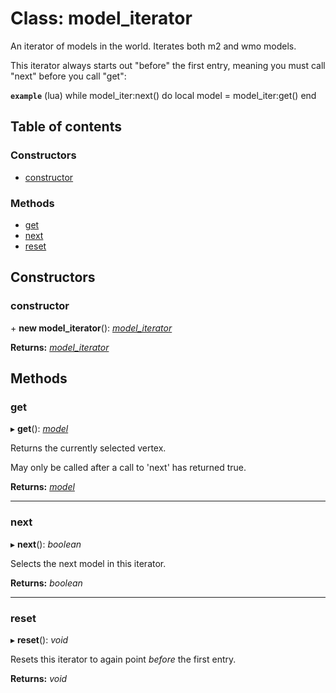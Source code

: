 # Class: model\_iterator

An iterator of models in the world. Iterates both m2 and wmo models.

This iterator always starts out "before" the first entry,
meaning you must call "next" before you call "get":

**`example`** (lua)
while model_iter:next() do
   local model = model_iter:get()
end

## Table of contents

### Constructors

- [constructor](model_iterator.md#constructor)

### Methods

- [get](model_iterator.md#get)
- [next](model_iterator.md#next)
- [reset](model_iterator.md#reset)

## Constructors

### constructor

\+ **new model_iterator**(): [*model\_iterator*](model_iterator.md)

**Returns:** [*model\_iterator*](model_iterator.md)

## Methods

### get

▸ **get**(): [*model*](model.md)

Returns the currently selected vertex.

May only be called after a call to 'next' has returned true.

**Returns:** [*model*](model.md)

___

### next

▸ **next**(): *boolean*

Selects the next model in this iterator.

**Returns:** *boolean*

___

### reset

▸ **reset**(): *void*

Resets this iterator to again point _before_ the first entry.

**Returns:** *void*
